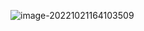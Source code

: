 ![image-20221021164103509](C:\Users\MSi\AppData\Roaming\Typora\typora-user-images\image-20221021164103509.png)
